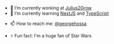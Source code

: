 - 🔭 I’m currently working at [Julius2Grow](http://julius2grow.com/)
- 🌱 I’m currently learning [NextJS](https://nextjs.org/) and [TypeScript](https://www.typescriptlang.org/)
<!-- - 👯 I’m looking to collaborate on ...-->
<!-- - 🤔 I’m looking for help with ...-->
<!-- - 💬 Ask me about Design and Javascript-->
- 📫 How to reach me: [@georgehossa](http://www.twitter.com/georgehossa)
<!--- 😄 Pronouns: ...-->
- ⚡ Fun fact: I'm a huge fan of Star Wars

